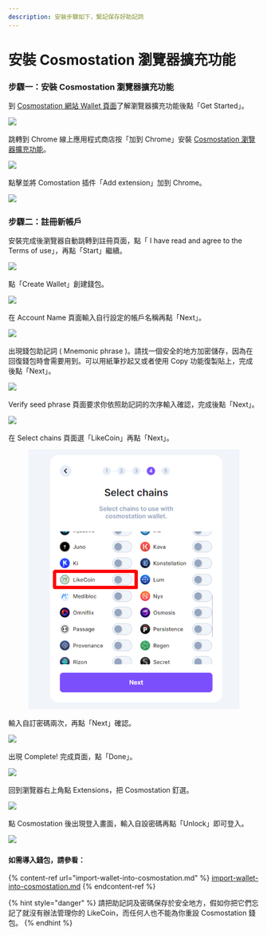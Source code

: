 ```yaml
---
description: 安裝步驟如下，緊記保存好助記詞
---
```


# 安裝 Cosmostation 瀏覽器擴充功能

### 步驟一：安裝 Cosmostation 瀏覽器擴充功能

到 [Cosmostation 網站 Wallet 頁面](https://www.cosmostation.io/wallet/#extension)了解瀏覽器擴充功能後點「Get Started」。

![](<../../../.gitbook/assets/Comostation 1.png>)

&#x20;跳轉到 Chrome 線上應用程式商店按「加到 Chrome」安裝 [Cosmostation 瀏覽器擴充功能](https://chrome.google.com/webstore/detail/cosmostation/fpkhgmpbidmiogeglndfbkegfdlnajnf?utm\_source=chrome-ntp-icon)。

![](<../../../.gitbook/assets/Comostation 2.png>)

點擊並將 Comostation 插件「Add extension」加到 Chrome。

![](<../../../.gitbook/assets/Comostation 3.png>)

### 步驟二：註冊新帳戶

安裝完成後瀏覽器自動跳轉到註冊頁面，點「 I have read and agree to the Terms of use」，再點「Start」繼續。

![](<../../../.gitbook/assets/Comostation 4.png>)

點「Create Wallet」創建錢包。

![](<../../../.gitbook/assets/Comostation 5.png>)

在 Account Name 頁面輸入自行設定的帳戶名稱再點「Next」。

![](<../../../.gitbook/assets/Comostation 6.png>)

出現錢包助記詞 ( Mnemonic phrase )。請找一個安全的地方加密儲存，因為在回復錢包時會需要用到。可以用紙筆抄起又或者使用 Copy 功能復製貼上，完成後點「Next」。

![](<../../../.gitbook/assets/Comostation 7.png>)

Verify seed phrase 頁面要求你依照助記詞的次序輸入確認，完成後點「Next」。

![](<../../../.gitbook/assets/Comostation 8.png>)

在 Select chains 頁面選「LikeCoin」再點「Next」。

<figure><img src="../../../.gitbook/assets/Comostation 9.png" alt=""><figcaption></figcaption></figure>

輸入自訂密碼兩次，再點「Next」確認。

![](<../../../.gitbook/assets/Comostation 10.png>)

出現 Complete! 完成頁面，點「Done」。

![](<../../../.gitbook/assets/Comostation 11.png>)

回到瀏覽器右上角點 Extensions，把 Cosmostation 釘選。

![](<../../../.gitbook/assets/Comostation 12.png>)

點 Cosmostation 後出現登入畫面，輸入自設密碼再點「Unlock」即可登入。

![](<../../../.gitbook/assets/Comostation 13.png>)

#### 如需導入錢包，請參看：

{% content-ref url="import-wallet-into-cosmostation.md" %}
[import-wallet-into-cosmostation.md](import-wallet-into-cosmostation.md)
{% endcontent-ref %}

{% hint style="danger" %}
請把助記詞及密碼保存於安全地方，假如你把它們忘記了就沒有辦法管理你的 LikeCoin，而任何人也不能為你重設 Cosmostation 錢包。
{% endhint %}
